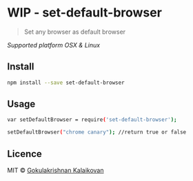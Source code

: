 # WIP - set-default-browser

> Set any browser as default browser

*Supported platform OSX & Linux*

## Install

```sh
npm install --save set-default-browser
```

## Usage

```sh
var setDefaultBrowser = require('set-default-browser');

setDefaultBrowser("chrome canary"); //return true or false
```

## Licence

MIT © [Gokulakrishnan Kalaikovan](http://github.com/gokulkrishh)   
